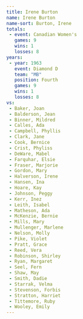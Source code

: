 ```yaml
---
title: Irene Burton
name: Irene Burton
name-sort: Burton, Irene
totals:
 - event: Canadian Women's
   games: 9
   wins: 1
   losses: 8
years:
 - year: 1963
   event: Diamond D
   team: "MB"
   position: Fourth
   games: 9
   wins: 1
   losses: 8
vs:
 - Baker, Joan
 - Balderson, Jean
 - Binner, Mildred
 - Calles, Ada
 - Campbell, Phyllis
 - Clark, Jane
 - Cook, Bernice
 - Crist, Phyliss
 - DeWare, Mabel
 - Farquhar, Elsie
 - Fraser, Marjorie
 - Gordon, Mary
 - Halverson, Irene
 - Hansen, Ina
 - Hoare, Kay
 - Johnson, Peggy
 - Kerr, Inez
 - Leith, Isabel
 - Matheson, Ada
 - McKenzie, Bernie
 - Mills, Mary
 - Mullenger, Marlene
 - Nelson, Molly
 - Pike, Violet
 - Pratt, Grace
 - Reed, Vera
 - Robinson, Shirley
 - Ryan, Margaret
 - Seel, Fern
 - Shaw, May
 - Smith, Dadie
 - Starrak, Velma
 - Stevenson, Forbis
 - Stratton, Harriet
 - Tittemore, Ruby
 - Wooley, Emily
---
```

